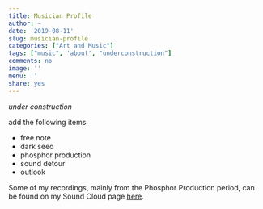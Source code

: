 ```yaml
---
title: Musician Profile
author: ~
date: '2019-08-11'
slug: musician-profile
categories: ["Art and Music"]
tags: ["music", 'about', "underconstruction"]
comments: no
image: ''
menu: ''
share: yes
---
```


*under construction*

add the following items

- free note
- dark seed
- phosphor production
- sound detour
- outlook

Some of my recordings, mainly from the Phosphor Production period, can be found on my Sound Cloud page [here](https://soundcloud.com/wcchu).
